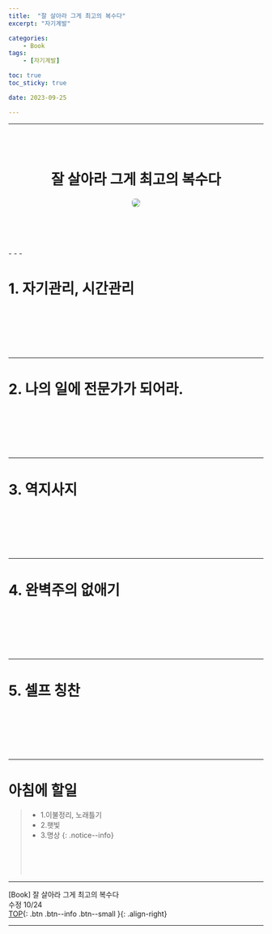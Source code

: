 ```yaml
---
title:  "잘 살아라 그게 최고의 복수다"
excerpt: "자기계발"

categories:
    - Book
tags:
    - [자기계발]

toc: true
toc_sticky: true

date: 2023-09-25

---
```

- - -
<br><br>

#   <center>잘 살아라 그게 최고의 복수다</center>
<p align="center"> 
 <img src="https://search.pstatic.net/common/?src=https%3A%2F%2Fshopping-phinf.pstatic.net%2Fmain_3243830%2F32438300853.20230913071440.jpg&type=w216" 
 style="border:1px solid #eaeaea; border-radius: 7px; padding: 0px;" ></p>
<br><br><br><br>
- - - 

# 1. 자기관리, 시간관리
<br><br><br><br><br>
- - - 

# 2. 나의 일에 전문가가 되어라.
<br><br><br><br><br>
- - - 

# 3. 역지사지
<br><br><br><br><br>
- - - 

# 4. 완벽주의 없애기
<br><br><br><br><br>
- - - 

# 5. 셀프 칭찬
<br><br><br><br><br>
- - - 

# 아침에 할일
>   -   1.이불정리, 노래틀기
>   -   2.햇빛
>   -   3.명상
{: .notice--info}
<br><br><br><br><br>
- - - 

[Book] 잘 살아라 그게 최고의 복수다  
수정 10/24  
[TOP](#){: .btn .btn--info .btn--small }{: .align-right}
<br>
- - -

